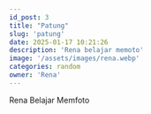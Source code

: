 ```yaml
---
id_post: 3
title: "Patung"
slug: 'patung'
date: 2025-01-17 10:21:26
description: 'Rena belajar memoto'
image: '/assets/images/rena.webp'
categories: random
owner: 'Rena'
---
```


Rena Belajar Memfoto
